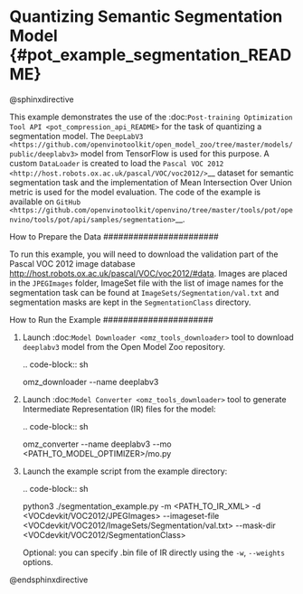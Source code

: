 # Quantizing Semantic Segmentation Model {#pot_example_segmentation_README}

@sphinxdirective

This example demonstrates the use of the :doc:`Post-training Optimization Tool API <pot_compression_api_README>` for the task of quantizing a segmentation model.
The `DeepLabV3 <https://github.com/openvinotoolkit/open_model_zoo/tree/master/models/public/deeplabv3>` model from TensorFlow is used for this purpose.
A custom `DataLoader` is created to load the `Pascal VOC 2012 <http://host.robots.ox.ac.uk/pascal/VOC/voc2012/>`__ dataset for semantic segmentation task 
and the implementation of Mean Intersection Over Union metric is used for the model evaluation. The code of the example is available on `GitHub <https://github.com/openvinotoolkit/openvino/tree/master/tools/pot/openvino/tools/pot/api/samples/segmentation>`__.

How to Prepare the Data
#######################

To run this example, you will need to download the validation part of the Pascal VOC 2012 image database http://host.robots.ox.ac.uk/pascal/VOC/voc2012/#data.
Images are placed in the ``JPEGImages`` folder, ImageSet file with the list of image names for the segmentation task can be found at ``ImageSets/Segmentation/val.txt`` 
and segmentation masks are kept in the ``SegmentationClass`` directory.

How to Run the Example
######################

1. Launch :doc:`Model Downloader <omz_tools_downloader>` tool to download ``deeplabv3`` model from the Open Model Zoo repository.

   .. code-block:: sh

      omz_downloader --name deeplabv3


2. Launch :doc:`Model Converter <omz_tools_downloader>` tool to generate Intermediate Representation (IR) files for the model:

   .. code-block:: sh

      omz_converter --name deeplabv3 --mo <PATH_TO_MODEL_OPTIMIZER>/mo.py


3. Launch the example script from the example directory:

   .. code-block:: sh

      python3 ./segmentation_example.py -m <PATH_TO_IR_XML> -d <VOCdevkit/VOC2012/JPEGImages> --imageset-file <VOCdevkit/VOC2012/ImageSets/Segmentation/val.txt> --mask-dir <VOCdevkit/VOC2012/SegmentationClass>


   Optional: you can specify .bin file of IR directly using the ``-w``, ``--weights`` options.

@endsphinxdirective
